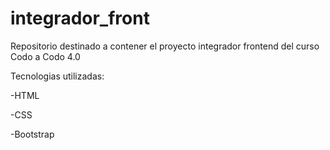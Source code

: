# integrador_front
Repositorio destinado a contener el proyecto integrador frontend del curso Codo a Codo 4.0

Tecnologias utilizadas:

-HTML

-CSS

-Bootstrap
